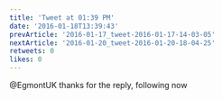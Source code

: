 ```yaml
---
title: 'Tweet at 01:39 PM'
date: '2016-01-18T13:39:43'
prevArticle: '2016-01-17_tweet-2016-01-17-14-03-05'
nextArticle: '2016-01-20_tweet-2016-01-20-18-04-25'
retweets: 0
likes: 0
---
```

@EgmontUK thanks for the reply, following now